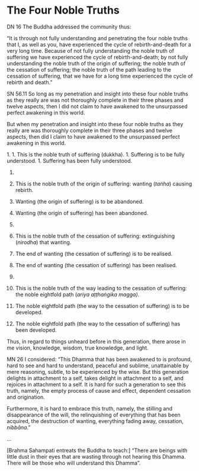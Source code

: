 # The Four Noble Truths

<span className="sutta-ref">DN 16</span> The Buddha addressed the community thus:

“It is through not fully understanding and penetrating the four noble truths that I, as well as you, have experienced the cycle of rebirth-and-death for a very long time. Because of not fully understanding the noble truth of suffering we have experienced the cycle of rebirth-and-death; by not fully understanding the noble truth of the origin of suffering; the noble truth of the cessation of suffering; the noble truth of the path leading to the cessation of suffering, that we have for a long time experienced the cycle of rebirth and death.”

<span className="sutta-ref">SN 56.11</span> So long as my penetration and insight into these four noble truths as they really are was not thoroughly complete in their three phases and twelve aspects, then I did not claim to have awakened to the unsurpassed perfect awakening in this world.

But when my penetration and insight into these four noble truths as they really are was thoroughly complete in their three phases and twelve aspects, then did I claim to have awakened to the unsurpassed perfect awakening in this world.

<div className="alpha-numeric-list">
1.
  1. This is the noble truth of suffering (dukkha).
  1. Suffering is to be fully understood.
  1. Suffering has been fully understood.

1.
  1. This is the noble truth of the origin of suffering: wanting (_taṅha_) causing rebirth.
  1. Wanting (the origin of suffering) is to be abandoned.
  1. Wanting (the origin of suffering) has been abandoned.

1.
  1. This is the noble truth of the cessation of suffering: extinguishing (_nirodha_) that wanting.
  1. The end of wanting (the cessation of suffering) is to be realised.
  1. The end of wanting (the cessation of suffering) has been realised.

1.
  1. This is the noble truth of the way leading to the cessation of suffering: the noble eightfold path (_ariya aṭṭhaṅgika magga)_.
  1. The noble eightfold path (the way to the cessation of suffering) is to be developed.
  1. The noble eightfold path (the way to the cessation of suffering) has been developed.
</div>

Thus, in regard to things unheard before in this generation, there arose in me vision, knowledge, wisdom, true knowledge, and light.

<span className="sutta-ref">MN 26</span> I considered: “This Dhamma that has been awakened to is profound, hard to see and hard to understand, peaceful and sublime, unattainable by mere reasoning, subtle, to be experienced by the wise. But this generation delights in attachment to a self, takes delight in attachment to a self, and rejoices in attachment to a self. It is hard for such a generation to see this truth, namely, the empty process of cause and effect, dependent cessation and origination.

Furthermore, it is hard to embrace this truth, namely, the stilling and disappearance of the will, the relinquishing of everything that has been acquired, the destruction of wanting, everything fading away, cessation, _nibbāna_.”

…

\[Brahma Sahampati entreats the Buddha to teach:] “There are beings with little dust in their eyes that are wasting through not hearing this Dhamma. There will be those who will understand this Dhamma”.
